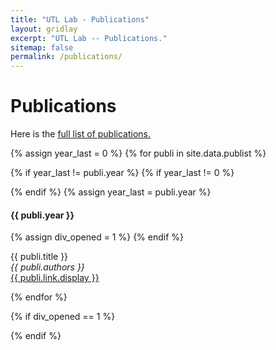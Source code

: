 ```yaml
---
title: "UTL Lab - Publications"
layout: gridlay
excerpt: "UTL Lab -- Publications."
sitemap: false
permalink: /publications/
---
```


 

# Publications
Here is the <a href="https://scholar.google.com/citations?user=UsqNPH4AAAAJ&hl=en"> full list of publications.</a>


[//]: # (## Group highlights)


[//]: # ({% assign number_printed = 0 %})

[//]: # ({% for publi in site.data.publist %})

[//]: # ()
[//]: # ({% assign even_odd = number_printed | modulo: 2 %})

[//]: # ({% if publi.highlight == 1 %})

[//]: # ()
[//]: # ({% if even_odd == 0 %})

[//]: # (<div class="row">)

[//]: # ({% endif %})

[//]: # ()
[//]: # (<div class="col-sm-6 clearfix">)

[//]: # ( <div class="well">)

[//]: # (  <pubtit>{{ publi.title }}</pubtit>)

[//]: # (  <img src="{{ site.url }}{{ site.baseurl }}/images/pubpic/{{ publi.image }}" class="img-responsive" width="33%" style="float: left" />)

[//]: # (  <p>{{ publi.description }}</p>)

[//]: # (  <p><em>{{ publi.authors }}</em></p>)

[//]: # (  <p><strong><a href="{{ publi.link.url }}">{{ publi.link.display }}</a></strong></p>)

[//]: # (  <p class="text-danger"><strong> {{ publi.news1 }}</strong></p>)

[//]: # (  <p> {{ publi.news2 }}</p>)

[//]: # ( </div>)

[//]: # (</div>)

[//]: # ()
[//]: # ({% assign number_printed = number_printed | plus: 1 %})

[//]: # ()
[//]: # ({% if even_odd == 1 %})

[//]: # (</div>)

[//]: # ({% endif %})

[//]: # ()
[//]: # ({% endif %})

[//]: # ({% endfor %})

[//]: # ()
[//]: # ({% assign even_odd = number_printed | modulo: 2 %})

[//]: # ({% if even_odd == 1 %})

[//]: # (</div>)

[//]: # ({% endif %})

[//]: # ()
[//]: # (<p> &nbsp; </p>)


[//]: # (## Patents)

[//]: # (<em>Milan P Allan, S Gröblacher, RA Norte, M Leeuwenhoek</em><br />Novel atomic force microscopy probes with phononic crystals<br /> PCT/NL20-20/050797 &#40;2020&#41;)

[//]: # ()
[//]: # (<em>Milan P Allan</em><br /> Methods of manufacturing superconductor and phononic elements <br /> <a href="https://patents.google.com/patent/US10439125B2/en?inventor=Milan+ALLAN&oq=inventor:&#40;Milan+ALLAN&#41;">US10439125B2 &#40;2016&#41;</a>)


{% assign year_last = 0 %}
{% for publi in site.data.publist %}

{% if year_last != publi.year %}
{% if year_last != 0 %}
</div>
</div>
{% endif %}
{% assign year_last = publi.year %}
<div class="row">
<div class="col-sm-1 clearfix"><h4>{{ publi.year }}</h4>
</div>
<div class="col-sm-11 clearfix">
{% assign div_opened = 1 %}
{% endif %}

{{ publi.title }} <br />
 <em>{{ publi.authors }} </em><br /><a href="{{ publi.link.url }}">{{ publi.link.display }}</a>

{% endfor %}


{% if div_opened == 1 %}
</div>
</div>
{% endif %}